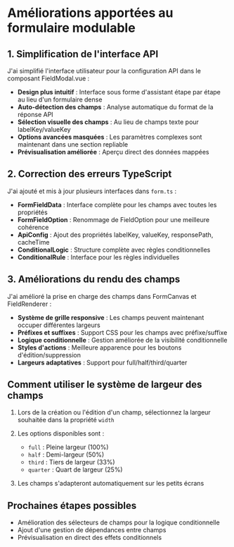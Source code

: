 # Améliorations apportées au formulaire modulable

## 1. Simplification de l'interface API

J'ai simplifié l'interface utilisateur pour la configuration API dans le composant FieldModal.vue :

- **Design plus intuitif** : Interface sous forme d'assistant étape par étape au lieu d'un formulaire dense
- **Auto-détection des champs** : Analyse automatique du format de la réponse API
- **Sélection visuelle des champs** : Au lieu de champs texte pour labelKey/valueKey
- **Options avancées masquées** : Les paramètres complexes sont maintenant dans une section repliable
- **Prévisualisation améliorée** : Aperçu direct des données mappées

## 2. Correction des erreurs TypeScript

J'ai ajouté et mis à jour plusieurs interfaces dans `form.ts` :

- **FormFieldData** : Interface complète pour les champs avec toutes les propriétés
- **FormFieldOption** : Renommage de FieldOption pour une meilleure cohérence
- **ApiConfig** : Ajout des propriétés labelKey, valueKey, responsePath, cacheTime
- **ConditionalLogic** : Structure complète avec règles conditionnelles
- **ConditionalRule** : Interface pour les règles individuelles

## 3. Améliorations du rendu des champs

J'ai amélioré la prise en charge des champs dans FormCanvas et FieldRenderer :

- **Système de grille responsive** : Les champs peuvent maintenant occuper différentes largeurs
- **Préfixes et suffixes** : Support CSS pour les champs avec préfixe/suffixe
- **Logique conditionnelle** : Gestion améliorée de la visibilité conditionnelle
- **Styles d'actions** : Meilleure apparence pour les boutons d'édition/suppression
- **Largeurs adaptatives** : Support pour full/half/third/quarter

## Comment utiliser le système de largeur des champs

1. Lors de la création ou l'édition d'un champ, sélectionnez la largeur souhaitée dans la propriété `width`
2. Les options disponibles sont :
   - `full` : Pleine largeur (100%)
   - `half` : Demi-largeur (50%)
   - `third` : Tiers de largeur (33%)
   - `quarter` : Quart de largeur (25%)

3. Les champs s'adapteront automatiquement sur les petits écrans

## Prochaines étapes possibles

- Amélioration des sélecteurs de champs pour la logique conditionnelle
- Ajout d'une gestion de dépendances entre champs
- Prévisualisation en direct des effets conditionnels
